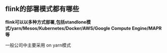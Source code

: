 ## flink的部署模式都有哪些

**flink可以以多种方式部署,包括standlone模式/yarn/Mesos/Kubernetes/Docker/AWS/Google Compute Engine/MAPR等**



一般公司中主要采用 on yarn模式